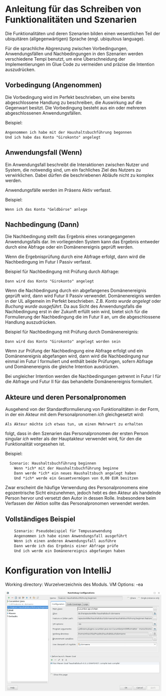 Anleitung für das Schreiben von Funktionalitäten und Szenarien
==============================================================

Die Funktionalitäten und deren Szenarien bilden einen wesentlichen Teil der
ubiquitären (allgegenwärtigen) Sprache (engl. ubiquitous language).

Für die sprachliche Abgrenzung zwischen Vorbedingungen, Anwendungsfällen und
Nachbedingungen in den Szenarien werden verschiedene Tempi benutzt, um eine
Überschneidung der Implementierungen im Glue Code zu vermeiden und präzise
die Intention auszudrücken.

Vorbedingung (Angenommen)
-------------------------

Die Vorbedingung wird im Perfekt beschrieben, um eine bereits abgeschlossene
Handlung zu beschreiben, die Auswirkung auf die Gegenwart besitzt. Die
Vorbedingung besteht aus ein oder mehreren abgeschlossenen Anwendungsfällen.

Beispiel:
```gherkin
Angenommen ich habe mit der Haushaltsbuchführung begonnen
Und ich habe das Konto "Girokonto" angelegt
```


Anwendungsfall (Wenn)
---------------------

Ein Anwendungsfall beschreibt die Interaktionen zwischen Nutzer und System,
die notwendig sind, um ein fachliches Ziel des Nutzers zu verwirklichen.
Dabei dürfen die beschriebenen Abläufe nicht zu komplex werden.

Anwendungsfälle werden im Präsens Aktiv verfasst.

Beispiel:
```gherkin
Wenn ich das Konto "Geldbörse" anlege
```

Nachbedingung (Dann)
--------------------

Die Nachbedingung stellt das Ergebnis eines vorangegangenen Anwendungsfalls
dar. Im vorliegenden System kann das Ergebnis entweder durch eine Abfrage
oder ein Domänenereignis geprüft werden.

Wenn die Ergebnisprüfung durch eine Abfrage erfolgt, dann wird die
Nachbedingung im Futur I Passiv verfasst.

Beispiel für Nachbedingung mit Prüfung durch Abfrage:
```gherkin
Dann wird das Konto "Girokonto" angelegt
```

Wenn die Nachbedingung durch ein abgefangenes Domänenereignis geprüft wird,
dann wird Futur II Passiv verwendet. Domänenereignis werden in der UL
allgemein im Perfekt beschrieben. Z.B. *Konto wurde angelegt* oder *Buchung
wurde ausgeführt*. Da aus Sicht des Anwendungsfalls die Nachbedingung erst in
der Zukunft erfüllt sein wird, bietet sich für die Formulierung der
Nachbedingung die im Futur II an, um die abgeschlossene Handlung auszudrücken.

Beispiel für Nachbedingung mit Prüfung durch Domänenereignis:
```gherkin
Dann wird das Konto "Girokonto" angelegt worden sein
```

Wenn zur Prüfung der Nachbedingung eine Abfrage erfolgt und ein
Domänenereignis abgefangen wird, dann wird die Nachbedingung nur
einmal im Futur I formuliert und enthält beide Prüfungen, sofern
Abfrage und Domänenereignis die gleiche Intention ausdrücken.

Bei ungleicher Intention werden die Nachbedingungen getrennt in
Futur I für die Abfrage und Futur II für das behandelte Domänenereignis
formuliert.

Akteure und deren Personalpronomen
----------------------------------

Ausgehend von der Standardformulierung von Funktionalitäten in der Form,
in der ein Akteur mit dem Personalpronomen *ich* gleichgesetzt wird:

```
Als Akteur möchte ich etwas tun, um einen Mehrwert zu erhalten
```

folgt, dass in den Szenarien das Personalpronomen der ersten Person singular
*ich* weiter als der Hauptakteur verwendet wird, für den die Funktionalität
vorgesehen ist.

Beispiel:
```gherkin
  Szenario: Haushaltsbuchführung beginnen
    Wenn *ich* mit der Haushaltsbuchführung beginne
    Dann werde *ich* ein neues Haushaltsbuch angelegt haben
    Und *ich* werde ein Gesamtvermögen von 0,00 EUR besitzen
```

Zwar erscheint die häufige Verwendung des Personalpronomens eine egozentrische
Sicht einzunehmen, jedoch hebt es den Akteur als handelnde Person hervor und
versetzt den Autor in dessen Rolle. Insbesondere beim Verfassen der Aktion
sollte das Personalpronomen verwendet werden.

Vollständiges Beispiel
----------------------
```gherkin
    Szenario: Pseudobeispiel für Tempusanwendung
    Angenommen ich habe einen Anwendungsfall ausgeführt
    Wenn ich einen anderen Anwendungsfall ausführe
    Dann werde ich das Ergebnis einer Abfrage prüfe
    Und ich werde ein Domänenereignis abgefangen haben
```


Konfiguration von IntelliJ
==========================

Working directory: Wurzelverzeichnis des Moduls.
VM Options: -ea


![Konfiguration für Cucumber IntelliJ IDEA Plugin](Images/Konfiguration.png)
